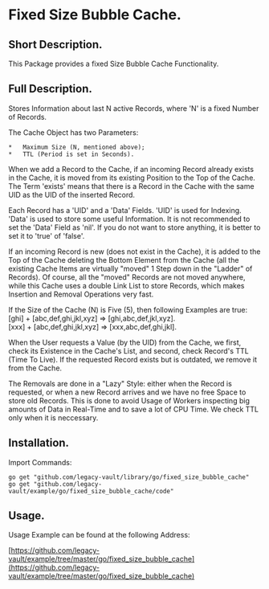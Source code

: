 # Fixed Size Bubble Cache.


## Short Description.

This Package provides a fixed Size Bubble Cache Functionality.

## Full Description.

Stores Information about last N active Records,
where 'N' is a fixed Number of Records.

The Cache Object has two Parameters:

	*	Maximum Size (N, mentioned above);
	*	TTL (Period is set in Seconds).

When we add a Record to the Cache, if an incoming Record already exists in the 
Cache, it is moved from its existing Position to the Top of the Cache. The Term 
'exists' means that there is a Record in the Cache with the same UID as the UID 
of the inserted Record.

Each Record has a 'UID' and a 'Data' Fields.
'UID' is used for Indexing. 'Data' is used to store some useful Information.
It is not recommended to set the 'Data' Field as 'nil'. If you do not want to 
store anything, it is better to set it to 'true' of 'false'.

If an incoming Record is new (does not exist in the Cache), it is added to the 
Top of the Cache deleting the Bottom Element from the Cache (all the existing 
Cache Items are virtually "moved" 1 Step down in the "Ladder" of Records). Of 
course, all the "moved" Records are not moved anywhere, while this Cache uses a 
double Link List to store Records, which makes Insertion and Removal 
Operations very fast.

If the Size of the Cache (N) is Five (5), then following Examples are true:<br />
[ghi] + [abc,def,ghi,jkl,xyz] => [ghi,abc,def,jkl,xyz].<br />
[xxx] + [abc,def,ghi,jkl,xyz] => [xxx,abc,def,ghi,jkl].<br />

When the User requests a Value (by the UID) from the Cache, we first, check its 
Existence in the Cache's List, and second, check Record's TTL (Time To Live). 
If the requested Record exists but is outdated, we remove it from the Cache.

The Removals are done in a "Lazy" Style: either when the Record is requested, or
when a new Record arrives and we have no free Space to store old Records. This 
is done to avoid Usage of Workers inspecting big amounts of Data in Real-Time 
and to save a lot of CPU Time. We check TTL only when it is neccessary.

## Installation.

Import Commands:
```
go get "github.com/legacy-vault/library/go/fixed_size_bubble_cache"
go get "github.com/legacy-vault/example/go/fixed_size_bubble_cache/code"
```

## Usage.

Usage Example can be found at the following Address:

[https://github.com/legacy-vault/example/tree/master/go/fixed_size_bubble_cache](https://github.com/legacy-vault/example/tree/master/go/fixed_size_bubble_cache)
